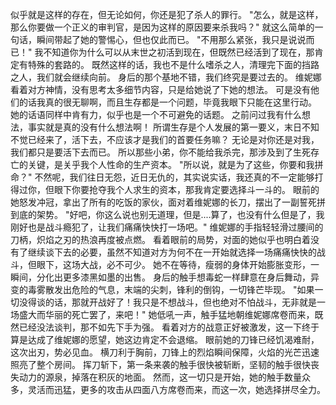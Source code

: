 似乎就是这样的存在，但无论如何，你还是犯了杀人的罪行。
"怎么，就是这样，那么你要做一个正义的审判官，是因为这样的原因要来杀我吗？"
就这么简单的一句话，瞬间带起了她的警惕心，但也仅此而已。
"不用那么紧张，我只是说说而已！"
我不知道你为什么可以从末世之初活到现在，但既然已经活到了现在，那肯定有特殊的套路的。
既然这样的话，我也不是什么嗜杀之人，清理完下面的挡路之人，我们就会继续向前。
身后的那个基地不错，我们终究是要过去的。
维妮娜看着对方神情，没有思考太多细节内容，只是给她说了下她的想法。
可是没有他们的话我真的很无聊啊，而且生存都是一个问题，毕竟我眼下只能在这里行动。
她的话语同样中肯有力，似乎也是一个不可避免的话题。
之前问过我有什么想法，事实就是真的没有什么想法啊！
所谓生存是个人发展的第一要义，末日不知不觉已经来了，活下去，不应该才是我们的首要任务嘛？
无论是对你还是对我，我们都只是要活下去而已。
所以那些小弟，你不能给我杀完，那涉及到了生死存亡的关键，是关乎我个人性命的生产资本。
"所以说，就是为了这些，你要和我拼命？"
不然呢，我们往日无怨，近日无仇的，其实说实话，我还真的不一定能够打得过你，但眼下你要抢夺我个人求生的资本，那我肯定要选择斗一斗的。
眼前的她怒发冲冠，拿出了所有的吃饭的家伙，面对着维妮娜的长刀，摆出了一副誓死拼到底的架势。
"好吧，你这么说也别无道理，但是....算了，也没有什么但是了，我刚好也是战斗瘾犯了，让我们痛痛快快打一场吧。"
维妮娜的手指轻轻滑过腰间的刀柄，炽焰之刃的热浪再度被点燃。
看着眼前的局势，对面的她似乎也明白着没有了继续谈下去的必要，虽然不知道对方为何不在一开始就选择一场痛痛快快的战斗，但眼下，这场大战，必不可少。
她不在等待，瘦弱的身体开始膨胀变形，一瞬间，分化出更多漆黑如墨的出售。
身后的触手想毒蛇一样肆意在身后舞动，异变的毒雾散发出危险的气息，末端的尖刺，锋利的倒钩，一切锋芒毕现。
"如果一切没得谈的话，那就开战好了！我只是不想战斗，但也绝对不怕战斗，无非就是一场盛大而华丽的死亡罢了，来吧！"
她低吼一声，触手猛地朝维妮娜席卷而来，既然已经没法谈判，那不如先下手为强。
看着对方的战意正好被激发，这一下终于算是达成了维妮娜的愿望，她这边肯定不会退缩。
眼前她的刀锋已经饥渴难耐，这次出刃，势必见血。
横刀利于胸前，刀锋上的烈焰瞬间保障，火焰的光芒迅速照亮了整个房间。
挥刀斩下，第一条来袭的触手很快被斩断，坚韧的触手很快丧失动力的源泉，掉落在积灰的地面。
然而，这一切只是开始，她的触手数量众多，灵活而迅猛，更多的攻击从四面八方席卷而来，而这一次，她选择拼尽全力。




